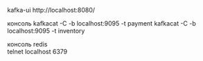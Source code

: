 kafka-ui 
http://localhost:8080/

консоль
kafkacat -C -b localhost:9095 -t payment
kafkacat -C -b localhost:9095 -t inventory

консоль redis  
telnet localhost 6379